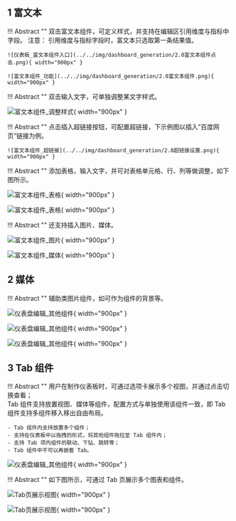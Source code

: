 ## 1 富文本

!!! Abstract ""
	双击富文本组件，可定义样式，并支持在编辑区引用维度与指标中字段。
	注意： 引用维度与指标字段时，富文本只选取第一条结果值。

	![仪表板_富文本组件入口](../../img/dashboard_generation/2.0富文本组件点击.png){ width="900px" }

	![富文本组件_功能](../../img/dashboard_generation/2.0富文本组件.png){ width="900px" }

!!! Abstract ""
	双击输入文字，可单独调整某文字样式。

![富文本组件_调整样式](../../img/dashboard_generation/2.0富文本样式调整.png){ width="900px" }

!!! Abstract ""
	点击插入超链接按钮，可配置超链接，下示例图以插入”百度网页“链接为例。

	![富文本组件_超链接](../../img/dashboard_generation/2.0超链接设置.png){ width="900px" }

!!! Abstract ""
	添加表格，输入文字，并可对表格单元格、行、列等做调整，如下图所示。

![富文本组件_表格](../../img/dashboard_generation/2.0富文本表格.png){ width="900px" }


![富文本组件_表格](../../img/dashboard_generation/2.0富文本表格属性设置.png){ width="900px" }

!!! Abstract ""
	还支持插入图片、媒体。

![富文本组件_图片](../../img/dashboard_generation/2.0富文本插入图片或者媒体.png){ width="900px" }

![富文本组件_媒体](../../img/dashboard_generation/2.0富文本插入媒体.png){ width="900px" }


## 2 媒体

!!! Abstract ""
	辅助类图片组件，如可作为组件的背景等。

![仪表盘编辑_其他组件](../../img/dashboard_generation/2.0媒体组件.png){ width="900px" }

![仪表盘编辑_其他组件](../../img/dashboard_generation/2.0点击上传图片.png){ width="900px" }

![仪表盘编辑_其他组件](../../img/dashboard_generation/2.0成功上传设置图片.png){ width="900px" }

## 3 Tab 组件

!!! Abstract ""
	用户在制作仪表板时，可通过选项卡展示多个视图，并通过点击切换查看；  
	Tab 组件支持放置视图、媒体等组件，配置方式与单独使用该组件一致，即 Tab 组件支持多组件移入移出自由布局。

	- Tab 组件内支持放置多个组件；
	- 支持在仪表板中以拖拽的形式，将其他组件拖拉至 Tab 组件内；
	- 支持 Tab 项内组件的联动、下钻、跳转等；
	- Tab 组件中不可以再嵌套 Tab。

![仪表盘编辑_其他组件](../../img/dashboard_generation/2.0Tab组件.png){ width="900px" }

!!! Abstract ""
	如下图所示，可通过 Tab 页展示多个图表和组件。

![Tab页展示视图](../../img/dashboard_generation/2.0选择tab1.png){ width="900px" }

![Tab页展示视图](../../img/dashboard_generation/2.0选择tab2.png){ width="900px" }



